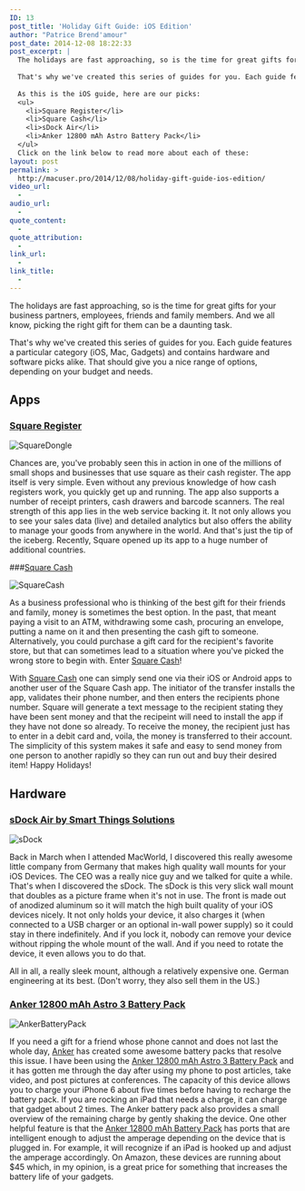 ```yaml
---
ID: 13
post_title: 'Holiday Gift Guide: iOS Edition'
author: "Patrice Brend'amour"
post_date: 2014-12-08 18:22:33
post_excerpt: |
  The holidays are fast approaching, so is the time for great gifts for your business partners, employees, friends and family members. And we all know, picking the right gift for them can be a daunting task.
  
  That's why we've created this series of guides for you. Each guide features a particular category (iOS, Mac, Gadgets) and contains hardware and software picks alike. That should give you a nice range of options, depending on your budget and needs.
  
  As this is the iOS guide, here are our picks:
  <ul>
  	<li>Square Register</li>
  	<li>Square Cash</li>
  	<li>sDock Air</li>
  	<li>Anker 12800 mAh Astro Battery Pack</li>
  </ul>
  Click on the link below to read more about each of these:
layout: post
permalink: >
  http://macuser.pro/2014/12/08/holiday-gift-guide-ios-edition/
video_url:
  - 
audio_url:
  - 
quote_content:
  - 
quote_attribution:
  - 
link_url:
  - 
link_title:
  - 
---
```




The holidays are fast approaching, so is the time for great gifts for your business partners, employees, friends and family members. And we all know, picking the right gift for them can be a daunting task.

That's why we've created this series of guides for you. Each guide features a particular category (iOS, Mac, Gadgets) and contains hardware and software picks alike. That should give you a nice range of options, depending on your budget and needs.

## Apps

### [Square Register](https://itunes.apple.com/us/app/square-register-accept-credit/id335393788?mt=8&amp;uo=4&amp;at=1l3vb3F)

![SquareDongle][squaredongle]

Chances are, you've probably seen this in action in one of the millions of small shops and businesses that use square as their cash register. The app itself is very simple. Even without any previous knowledge of how cash registers work, you quickly get up and running. The app also supports a number of receipt printers, cash drawers and barcode scanners.
The real strength of this app lies in the web service backing it. It not only allows you to see your sales data (live) and detailed analytics but also offers the ability to manage your goods from anywhere in the world. And that's just the tip of the iceberg.
Recently, Square opened up its app to a huge number of additional countries.

###[Square Cash](https://square.com/cash "link to the square cash site")

![SquareCash][squarecash]

As a business professional who is thinking of the best gift for their friends and family, money is sometimes the best option. In the past, that meant paying a visit to an ATM, withdrawing some cash, procuring an envelope, putting a name on it and then presenting the cash gift to someone. Alternatively, you could purchase a gift card for the recipient's favorite store, but that can sometimes lead to a situation where you've picked the wrong store to begin with. Enter [Square Cash](https://square.com/cash "link to the square cash site")!

With [Square Cash](https://square.com/cash "link to the square cash site") one can simply send one via their iOS or Android apps to another user of the Square Cash app. The initiator of the transfer installs the app, validates their phone number, and then enters the recipients phone number. Square will generate a text message to the recipient stating they have been sent money and that the recipeint will need to install the app if they have not done so already. To receive the money, the recipient just has to enter in a debit card and, voila, the money is transferred to their account. The simplicity of this system makes it safe and easy to send money from one person to another rapidly so they can run out and buy their desired item! Happy Holidays!

## Hardware
### [sDock Air by Smart Things Solutions](http://www.smart-things.com/en/products/sdock-air.html)

![sDock][sdock]

Back in March when I attended MacWorld, I discovered this really awesome little company from Germany that makes high quality wall mounts for your iOS Devices. The CEO was a really nice guy and we talked for quite a while. That's when I discovered the sDock.
The sDock is this very slick wall mount that doubles as a picture frame when it's not in use. The front is made out of anodized aluminum so it will match the high built quality of your iOS devices nicely. It not only holds your device, it also charges it (when connected to a USB charger or an optional in-wall power supply) so it could stay in there indefinitely. And if you lock it, nobody can remove your device without ripping the whole mount of the wall. And if you need to rotate the device, it even allows you to do that.

All in all, a really sleek mount, although a relatively expensive one. German engineering at its best.
(Don't worry, they also sell them in the US.)

### [Anker 12800 mAh Astro 3 Battery Pack](Technology/dp/B00CEZBKTO/ref=sr_1_13?ie=UTF8&amp;qid=1417377239&amp;sr=8-13&amp;keywords=anker&amp;tag=wwwjeromekoeh-20 "anker 12800 mAh battery pack")

![AnkerBatteryPack][ankerBatteryPack]

If you need a gift for a friend whose phone cannot and does not last the whole day, [Anker](http://www.ianker.com "Anker's corporate site") has created some awesome battery packs that resolve this issue. I have been using the [Anker 12800 mAh Astro 3 Battery Pack](Technology/dp/B00CEZBKTO/ref=sr_1_13?ie=UTF8&amp;qid=1417377239&amp;sr=8-13&amp;keywords=anker&amp;tag=wwwjeromekoeh-20 "anker 12800 mAh battery pack") and it has gotten me through the day after using my phone to post articles, take video, and post pictures at conferences. The capacity of this device allows you to charge your iPhone 6 about five times before having to recharge the battery pack. If you are rocking an iPad that needs a charge, it can charge that gadget about 2 times. The Anker battery pack also provides a small overview of the remaining charge by gently shaking the device. One other helpful feature is that the [Anker 12800 mAh Battery Pack](Technology/dp/B00CEZBKTO/ref=sr_1_13?ie=UTF8&amp;qid=1417377239&amp;sr=8-13&amp;keywords=anker&amp;tag=wwwjeromekoeh-20 "anker 12800 mAh battery pack") has ports that are intelligent enough to adjust the amperage depending on the device that is plugged in. For example, it will recognize if an iPad is hooked up and adjust the amperage accordingly. On Amazon, these devices are running about $45 which, in my opinion, is a great price for something that increases the battery life of your gadgets.

[squaredongle]: /wp-content/uploads/2014/11/img.png
[squarecash]: /wp-content/uploads/2014/09/img.jpg
[sdock]: /wp-content/uploads/2014/12/sDockPro-702x434.jpg
[ankerBatteryPack]: /wp-content/uploads/2014/12/ankerBatteryPack.jpg